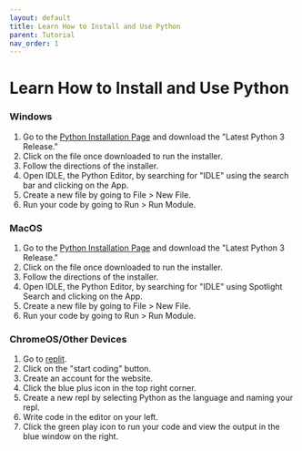 ```yaml
---
layout: default
title: Learn How to Install and Use Python
parent: Tutorial
nav_order: 1
---
```

# **Learn How to Install and Use Python**

### **Windows**
1. Go to the [Python Installation Page](https://www.python.org/downloads/windows/) and download the "Latest Python 3 Release."
2. Click on the file once downloaded to run the installer.
3. Follow the directions of the installer.
4. Open IDLE, the Python Editor, by searching for "IDLE" using the search bar and clicking on the App.
5. Create a new file by going to File > New File.
6. Run your code by going to Run > Run Module.

### **MacOS**
1. Go to the [Python Installation Page](https://www.python.org/downloads/macos/) and download the "Latest Python 3 Release."
2. Click on the file once downloaded to run the installer.
3. Follow the directions of the installer.
4. Open IDLE, the Python Editor, by searching for "IDLE" using Spotlight Search and clicking on the App.
5. Create a new file by going to File > New File.
6. Run your code by going to Run > Run Module.

### **ChromeOS/Other Devices**
1. Go to [replit](https://replit.com/).
2. Click on the "start coding" button.
3. Create an account for the website.
4. Click the blue plus icon in the top right corner.
5. Create a new repl by selecting Python as the language and naming your repl.
6. Write code in the editor on your left.
7. Click the green play icon to run your code and view the output in the blue window on the right.